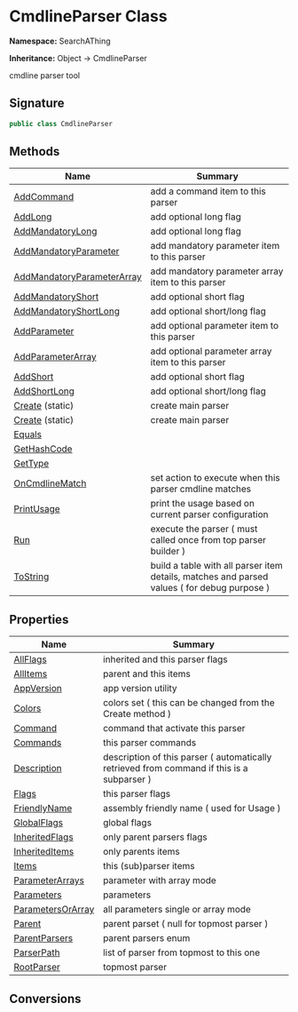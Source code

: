 # CmdlineParser Class
**Namespace:** SearchAThing

**Inheritance:** Object → CmdlineParser

cmdline parser tool

## Signature
```csharp
public class CmdlineParser
```
## Methods
|**Name**|**Summary**|
|---|---|
|[AddCommand](CmdlineParser/AddCommand.md)|add a command item to this parser|
|[AddLong](CmdlineParser/AddLong.md)|add optional long flag|
|[AddMandatoryLong](CmdlineParser/AddMandatoryLong.md)|add optional long flag|
|[AddMandatoryParameter](CmdlineParser/AddMandatoryParameter.md)|add mandatory parameter item to this parser|
|[AddMandatoryParameterArray](CmdlineParser/AddMandatoryParameterArray.md)|add mandatory parameter array item to this parser|
|[AddMandatoryShort](CmdlineParser/AddMandatoryShort.md)|add optional short flag|
|[AddMandatoryShortLong](CmdlineParser/AddMandatoryShortLong.md)|add optional short/long flag|
|[AddParameter](CmdlineParser/AddParameter.md)|add optional parameter item to this parser|
|[AddParameterArray](CmdlineParser/AddParameterArray.md)|add optional parameter array item to this parser|
|[AddShort](CmdlineParser/AddShort.md)|add optional short flag|
|[AddShortLong](CmdlineParser/AddShortLong.md)|add optional short/long flag|
|[Create](CmdlineParser/Create.md) (static)|create main parser|
|[Create](CmdlineParser/Create.md#createstring-actionsearchathingcmdlineparser-cmdlinecolors) (static)|create main parser|
|[Equals](CmdlineParser/Equals.md)||
|[GetHashCode](CmdlineParser/GetHashCode.md)||
|[GetType](CmdlineParser/GetType.md)||
|[OnCmdlineMatch](CmdlineParser/OnCmdlineMatch.md)|set action to execute when this parser cmdline matches|
|[PrintUsage](CmdlineParser/PrintUsage.md)|print the usage based on current parser configuration|
|[Run](CmdlineParser/Run.md)|execute the parser ( must called once from top parser builder )|
|[ToString](CmdlineParser/ToString.md)|build a table with all parser item details, matches and parsed values ( for debug purpose )|
## Properties
|**Name**|**Summary**|
|---|---|
|[AllFlags](CmdlineParser/AllFlags.md)|inherited and this parser flags
|[AllItems](CmdlineParser/AllItems.md)|parent and this items
|[AppVersion](CmdlineParser/AppVersion.md)|app version utility
|[Colors](CmdlineParser/Colors.md)|colors set ( this can be changed from the Create method )
|[Command](CmdlineParser/Command.md)|command that activate this parser
|[Commands](CmdlineParser/Commands.md)|this parser commands
|[Description](CmdlineParser/Description.md)|description of this parser ( automatically retrieved from command if this is a subparser )
|[Flags](CmdlineParser/Flags.md)|this parser flags
|[FriendlyName](CmdlineParser/FriendlyName.md)|assembly friendly name ( used for Usage )
|[GlobalFlags](CmdlineParser/GlobalFlags.md)|global flags
|[InheritedFlags](CmdlineParser/InheritedFlags.md)|only parent parsers flags
|[InheritedItems](CmdlineParser/InheritedItems.md)|only parents items
|[Items](CmdlineParser/Items.md)|this (sub)parser items
|[ParameterArrays](CmdlineParser/ParameterArrays.md)|parameter with array mode
|[Parameters](CmdlineParser/Parameters.md)|parameters
|[ParametersOrArray](CmdlineParser/ParametersOrArray.md)|all parameters single or array mode
|[Parent](CmdlineParser/Parent.md)|parent parset ( null for topmost parser )
|[ParentParsers](CmdlineParser/ParentParsers.md)|parent parsers enum
|[ParserPath](CmdlineParser/ParserPath.md)|list of parser from topmost to this one
|[RootParser](CmdlineParser/RootParser.md)|topmost parser
## Conversions
